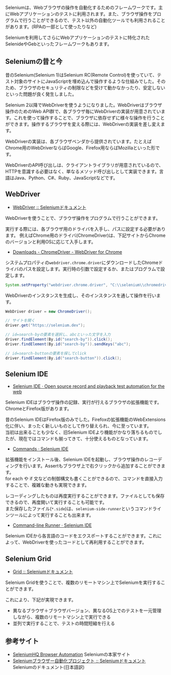 Seleniumは、Webブラウザの操作を自動化するためのフレームワークです。主にWebアプリケーションのテストに利用されます。また、ブラウザ操作をプログラムで行うことができるので、テスト以外の自動化ツールでも利用されることがあります。(RPAの一部として使ったりなど)

Seleniumを利用してさらにWebアプリケーションのテストに特化されたSelenideやGebといったフレームワークもあります。

## Seleniumの昔と今

昔のSelenium(Selenium 1)はSelenium RC(Remote Control)を使っていて、テスト対象のサイトにJavaScriptを埋め込んで操作するような仕組みでした。そのため、ブラウザのセキュリティの制限などを受けて動かなかったり、安定しないといった問題が良く発生しました。

Selenium 2以降でWebDriverを使うようになりました。WebDriverはブラウザ操作のためのWeb API群で、各ブラウザ毎にWebDriverの実装が用意されています。これを使って操作することで、ブラウザに依存せずに様々な操作を行うことができます。操作するブラウザを変える際には、WebDriverの実装を差し変えます。

WebDriverの実装は、各ブラウザベンダから提供されています。たとえばChrome用のWebDriverならばGoogle、Firefox用ならばMozillaといった形です。

WebDriverのAPI呼び出しは、クライアントライブラリが用意されているので、HTTPを意識する必要はなく、単なるメソッド呼び出しとして実装できます。言語はJava、Python、C#、Ruby、JavaScriptなどです。

## WebDriver

* [WebDriver :: Seleniumドキュメント](https://www.selenium.dev/documentation/ja/webdriver/)

WebDriverを使うことで、ブラウザ操作をプログラムで行うことができます。

実行する際には、各ブラウザ用のドライバを入手し、パスに設定する必要があります。
例えばChrome用のドライバ(ChromeDriver)は、下記サイトからChromeのバージョンと利用OSに応じて入手します。

* [Downloads \- ChromeDriver \- WebDriver for Chrome](https://chromedriver.chromium.org/downloads)

システムプロパティの`webdriver.chrome.driver`にダウンロードしたChromeドライバのパスを設定します。実行時の引数で設定するか、またはプログラムで設定します。

```java
System.setProperty("webdriver.chrome.driver", "C:\\selenium\\chromedriver.exe");
```

WebDriverのインスタンスを生成し、そのインスタンスを通して操作を行います。

```java
WebDriver driver = new ChromeDriver();

// サイトを開く
driver.get("https://selenium.dev");

// id=search-byの要素を選択し、abcといった文字を入力
driver.findElement(By.id("search-by")).click();
driver.findElement(By.id("search-by")).sendKeys("abc");

// id=search-buttonの要素を探してclick
driver.findElement(By.id("search-button")).click();
```

## Selenium IDE

* [Selenium IDE · Open source record and playback test automation for the web](https://www.selenium.dev/selenium-ide/)

Selenium IDEはブラウザ操作の記録、実行が行えるブラウザの拡張機能です。ChromeとFirefox版があります。

昔のSelenium IDEはFirefox版のみでした。Firefoxの拡張機能のWebExtensions化に伴い、まったく新しいものとして作り替えられ、今に至っています。  
当初は出来ることも少なく、旧Selenium IDEより機能がかなり落ちるものでしたが、現在ではコマンドも揃ってきて、十分使えるものとなっています。

* [Commands · Selenium IDE](https://docs.seleniumhq.org/selenium-ide/docs/en/api/commands/)

拡張機能をインストール後、Selenium IDEを起動し、ブラウザ操作のレコーディングを行います。Assertもブラウザ上で右クリックから追加することができます。  
for each や if 文などの制御構文も書くことができるので、コマンドを直接入力することで、複雑な動きも実現できます。

レコーディングしたものは再度実行することができます。ファイルとしても保存できるので、再度開いて実行することも可能です。  
また保存したファイル(`*.side`)は、`selenium-side-runner`というコマンドラインツールによって実行することも出来ます。

* [Command\-line Runner · Selenium IDE](https://www.selenium.dev/selenium-ide/docs/en/introduction/command-line-runner)

Selenium IDEから各言語のコードをエクスポートすることができます。これによって、WebDriverを使ったコードとして再利用することができます。

## Selenium Grid

* [Grid :: Seleniumドキュメント](https://www.selenium.dev/documentation/ja/grid/)

Selenium Gridを使うことで、複数のリモートマシン上でSeleniumを実行することができます。

これにより、下記が実現できます。

* 異なるブラウザ＋ブラウザバージョン、異なるOS上でのテストを一元管理しながら、複数のリモートマシン上で実行できる
* 並列で実行することで、テストの時間短縮を行える

## 参考サイト

* [SeleniumHQ Browser Automation](https://www.selenium.dev/) Seleniumの本家サイト
* [Seleniumブラウザー自動化プロジェクト :: Seleniumドキュメント](https://www.selenium.dev/documentation/ja/) Seleniumのドキュメント(日本語訳)
